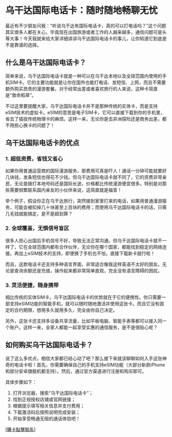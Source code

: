 # 乌干达国际电话卡：随时随地畅聊无忧

最近有不少朋友问我：“听说乌干达有国际电话卡，真的可以打电话吗？”这个问题其实很多人都在关心，毕竟现在出国旅游或者工作的人越来越多，通信问题可是头等大事！今天我就来给大家详细讲讲乌干达国际电话卡的事儿，让你知道它到底是不是靠谱的选择。

## 什么是乌干达国际电话卡？

简单来说，乌干达国际电话卡就是一种可以在乌干达本地以及全球范围内使用的手机SIM卡。它的主要功能就是让你在国外也能打电话、发短信、上网，而且不需要额外购买昂贵的漫游套餐。对于经常出差或者喜欢旅行的人来说，这种卡简直是“救命稻草”。

不过这里要提醒大家，乌干达国际电话卡并不是那种传统的实体卡，而是支持eSIM技术的虚拟卡。eSIM的意思是电子SIM卡，它可以直接下载到你的手机里，省去了插拔传统物理卡的麻烦。这样一来，无论你是去非洲探险还是商务出差，都不用担心换卡的问题了！

## 乌干达国际电话卡的优点

### 1. 超低资费，省钱又省心

如果你用普通运营商的国际漫游服务，那费用可真是吓人！通话一分钟可能就要好几块钱，发条短信也得花不少钱。但乌干达国际电话卡就不同了，它的资费非常亲民，无论是拨打本地号码还是国际长途，价格都比传统漫游便宜很多。特别是对那些需要频繁联系国内亲友的小伙伴来说，这简直就是福音！

举个例子，假设你正在乌干达旅行，突然接到家里打来的电话，如果用普通漫游服务，可能会被扣掉几十块甚至上百块的费用；而使用乌干达国际电话卡的话，只需几毛钱就能搞定，是不是超划算？

### 2. 全球覆盖，无惧信号盲区

很多人担心出国后手机信号不好，导致无法正常沟通。但乌干达国际电话卡就不一样了，它在全球范围内都有合作伙伴，无论你在哪个国家，都能找到稳定的网络连接。再加上eSIM技术的支持，即使换了手机也不怕，直接下载新卡就行啦！

而且，这款电话卡还支持多种语言界面，非常适合像我这样英语不太好的朋友。无论是查询余额还是充值，操作起来都非常简单直观，完全没有语言障碍的困扰。

### 3. 灵活便捷，随身携带

相比传统的实体SIM卡，乌干达国际电话卡的优势就在于它的便携性。你只需要一部支持eSIM功能的智能手机，就可以随时随地激活并使用这张卡。而且它没有固定的合约期限，想用多久就用多久，完全由你自己决定。

另外，这张卡还支持多设备共享流量，比如平板电脑、智能手表等都可以接入同一个账户。这样一来，全家人都能一起享受实惠的通信服务，是不是很贴心呢？

## 如何购买乌干达国际电话卡？

说了这么多优点，相信大家都已经心动了吧？那么接下来就该聊聊如何入手这张神奇的电话卡啦！首先，你需要确保自己的手机支持eSIM功能（大部分新款iPhone和部分安卓旗舰机都支持）。然后，通过官方渠道进行注册和购买即可。

具体步骤如下：
1. 打开浏览器，搜索“乌干达国际电话卡”；
2. 找到正规授权店铺或官网链接；
3. 根据提示填写相关信息并支付费用；
4. 下载激活码后按照说明完成安装；
5. 开始享受畅通无阻的通话体验吧！

[[購卡點擊聯系](https://t.me/s/esim1088)]